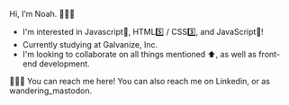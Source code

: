 Hi, I’m Noah.
🦣🦣🦣


- I'm interested in Javascript🐍, HTML5️⃣ / CSS3️⃣, and JavaScript🍵!
- Currently studying at Galvanize, Inc. 
- I'm looking to collaborate on all things mentioned ⬆️, as well as front-end development. 


🦣🦣🦣
You can reach me here! You can also reach me on Linkedin, or as wandering_mastodon.
<!---
nharsh94/nharsh94 is a ✨ special ✨ repository because its `README.md` (this file) appears on your GitHub profile.
You can click the Preview link to take a look at your changes.
--->
